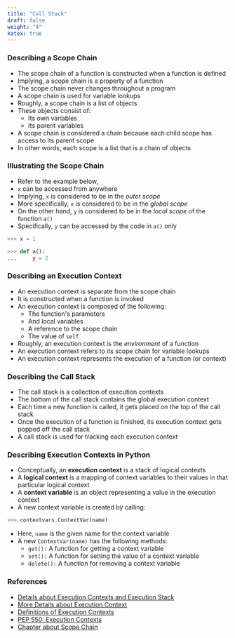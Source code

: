 ```yaml
---
title: "Call Stack"
draft: false
weight: "4"
katex: true
---
```


### Describing a Scope Chain
- The scope chain of a function is constructed when a function is defined
- Implying, a scope chain is a property of a function
- The scope chain never changes throughout a program
- A scope chain is used for variable lookups
- Roughly, a scope chain is a list of objects
- These objects consist of:
	- Its own variables
	- Its parent variables
- A scope chain is considered a chain because each child scope has access to its parent scope
- In other words, each scope is a list that is a chain of objects

### Illustrating the Scope Chain

- Refer to the example below,
- `x` can be accessed from anywhere
- Implying, `x` is considered to be in the *outer scope*
- More specifically, `x` is considered to be in the *global scope*
- On the other hand, `y` is considered to be in the *local scope* of the function `a()`
- Specifically, `y` can be accessed by the code in `a()` only

```python
>>> x = 1

>>> def a():
...     y = 2
```

### Describing an Execution Context
- An execution context is separate from the scope chain
- It is constructed when a function is invoked
- An execution context is composed of the following:
	- The function's parameters
	- And local variables
	- A reference to the scope chain
	- The value of `self`
- Roughly, an execution context is the *environment* of a function
- An execution context refers to its scope chain for variable lookups
- An execution context represents the execution of a function (or context)

### Describing the Call Stack
- The call stack is a collection of execution contexts
- The bottom of the call stack contains the global execution context
- Each time a new function is called, it gets placed on the top of the call stack
- Once the execution of a function is finished, its execution context gets popped off the call stack
- A call stack is used for tracking each execution context

### Describing Execution Contexts in Python
- Conceptually, an **execution context** is a stack of logical contexts
- A **logical context** is a mapping of context variables to their values in that particular logical context
- A **context variable** is an object representing a value in the execution context
- A new context variable is created by calling:

```python
>>> contextvars.ContextVar(name)
```

- Here, `name` is the given name for the context variable
- A new `ContextVar(name)` has the following methods:
	- `get():` A function for getting a context variable
	- `set():` A function for setting the value of a context variable
	- `delete():` A function for removing a context variable

### References
- [Details about Execution Contexts and Execution Stack](https://www.udemy.com/course/the-complete-javascript-course/learn/lecture/5869128#content)
- [More Details about Execution Context](https://www.udemy.com/course/the-complete-javascript-course/learn/lecture/5869130#content)
- [Definitions of Execution Contexts](https://stackoverflow.com/a/9384894/12777044)
- [PEP 550: Execution Contexts](https://www.python.org/dev/peps/pep-0550/)
- [Chapter about Scope Chain](http://dmitrysoshnikov.com/ecmascript/chapter-4-scope-chain/)
